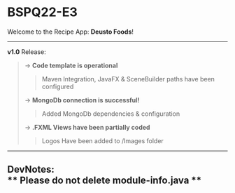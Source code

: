 # BSPQ22-E3
Welcome to the Recipe App: **Deusto Foods**!

----------------------------------------------
**v1.0** Release:
> -> **Code template is operational**
> 
>> Maven Integration, JavaFX & SceneBuilder paths have been configured
> 
> -> **MongoDb connection is successful!**
>> Added MongoDb dependencies & configuration
>
>  -> **.FXML Views have been partially coded**
>> Logos Have been added to /Images folder
> 
>

----------------------------------------------
DevNotes:\
** Please do not delete module-info.java **
----------------------------------------------


